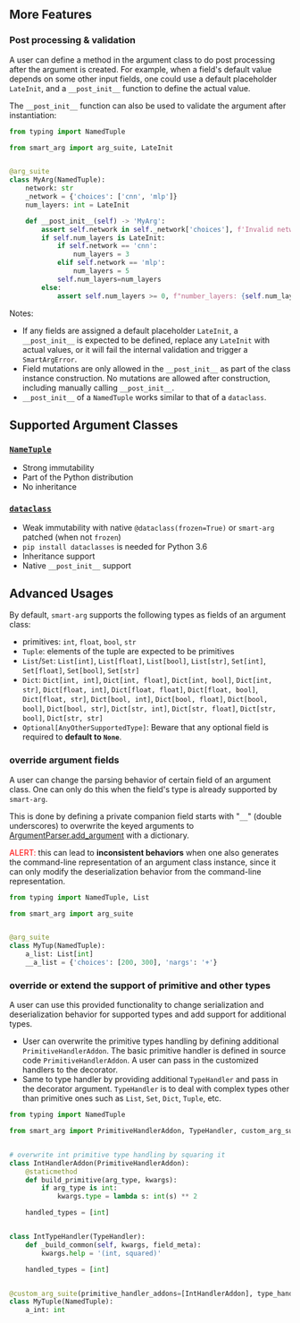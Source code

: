 ## More Features
### Post processing & validation

A user can define a method in the argument class to do post processing after the argument is created.
For example, when a field's default value depends on some other input fields, one could use a default
placeholder `LateInit`, and a `__post_init__` function to define the actual value. 

The `__post_init__` function can also be used to validate the argument after instantiation:

```python
from typing import NamedTuple

from smart_arg import arg_suite, LateInit


@arg_suite
class MyArg(NamedTuple):
    network: str
    _network = {'choices': ['cnn', 'mlp']}
    num_layers: int = LateInit

    def __post_init__(self) -> 'MyArg':
        assert self.network in self._network['choices'], f'Invalid network {self.network}'
        if self.num_layers is LateInit:
            if self.network == 'cnn':
                num_layers = 3
            elif self.network == 'mlp':
                num_layers = 5
            self.num_layers=num_layers
        else: 
            assert self.num_layers >= 0, f"number_layers: {self.num_layers} can not be negative"

```
Notes:
* If any fields are assigned a default placeholder `LateInit`, a `__post_init__` is expected
to be defined, replace any `LateInit` with actual values, or it will fail the internal validation and trigger a `SmartArgError`.
* Field mutations are only allowed in the `__post_init__` as part of the class instance construction. No mutations are
allowed after construction, including manually calling `__post_init__`.
* `__post_init__` of a `NamedTuple` works similar to that of a `dataclass`.

## Supported Argument Classes
### [`NameTuple`](https://docs.python.org/3.7/library/typing.html?highlight=namedtuple#typing.NamedTuple)
* Strong immutability
* Part of the Python distribution  
* No inheritance
 
### [`dataclass`](https://docs.python.org/3.7/library/dataclasses.html)
* Weak immutability with native `@dataclass(frozen=True)` or `smart-arg` patched (when not `frozen`) 
* `pip install dataclasses` is needed for Python 3.6
* Inheritance support
* Native `__post_init__` support
## Advanced Usages

By default, `smart-arg` supports the following types as fields of an argument class:
* primitives: `int`, `float`, `bool`, `str`
* `Tuple`: elements of the tuple are expected to be primitives
* `List`/`Set`: `List[int]`, `List[float]`, `List[bool]`, `List[str]`, `Set[int]`, `Set[float]`, `Set[bool]`, `Set[str]`
* `Dict`: `Dict[int, int]`, `Dict[int, float]`, `Dict[int, bool]`, `Dict[int, str]`, `Dict[float, int]`, `Dict[float, float]`, 
`Dict[float, bool]`, `Dict[float, str]`, `Dict[bool, int]`, `Dict[bool, float]`, `Dict[bool, bool]`, `Dict[bool, str]`, 
`Dict[str, int]`, `Dict[str, float]`, `Dict[str, bool]`, `Dict[str, str]`
* `Optional[AnyOtherSupportedType]`: Beware that any optional field is required to **default to `None`**.

### override argument fields
A user can change the parsing behavior of certain field of an argument class.
One can only do this when the field's type is already supported by `smart-arg`.  


This is done by defining a private companion field starts with "``__``" (double underscores) to overwrite the keyed arguments
to [ArgumentParser.add_argument](https://docs.python.org/3/library/argparse.html#the-add-argument-method) with a dictionary.

<font color='red'>ALERT:</font> this can lead to **inconsistent behaviors** when one also generates the command-line
representation of an argument class instance, since it can only modify the deserialization 
behavior from the command-line representation.
```python
from typing import NamedTuple, List

from smart_arg import arg_suite


@arg_suite
class MyTup(NamedTuple):
    a_list: List[int]
    __a_list = {'choices': [200, 300], 'nargs': '+'}
```

### override or extend the support of primitive and other types
A user can use this provided functionality to change serialization and deserialization behavior for supported types and add support for additional types.
* User can overwrite the primitive types handling by defining additional `PrimitiveHandlerAddon`. The basic primitive handler
is defined in source code `PrimitiveHandlerAddon`. A user can pass in the customized handlers to the decorator.
* Same to type handler by providing additional `TypeHandler` and pass in the decorator argument. `TypeHandler` is to deal with complex types
other than primitive ones such as `List`, `Set`, `Dict`, `Tuple`, etc.

```python
from typing import NamedTuple

from smart_arg import PrimitiveHandlerAddon, TypeHandler, custom_arg_suite


# overwrite int primitive type handling by squaring it
class IntHandlerAddon(PrimitiveHandlerAddon):
    @staticmethod
    def build_primitive(arg_type, kwargs):
        if arg_type is int:
            kwargs.type = lambda s: int(s) ** 2

    handled_types = [int]


class IntTypeHandler(TypeHandler):
    def _build_common(self, kwargs, field_meta):
        kwargs.help = '(int, squared)'

    handled_types = [int]


@custom_arg_suite(primitive_handler_addons=[IntHandlerAddon], type_handlers=[IntTypeHandler])
class MyTuple(NamedTuple):
    a_int: int

```
